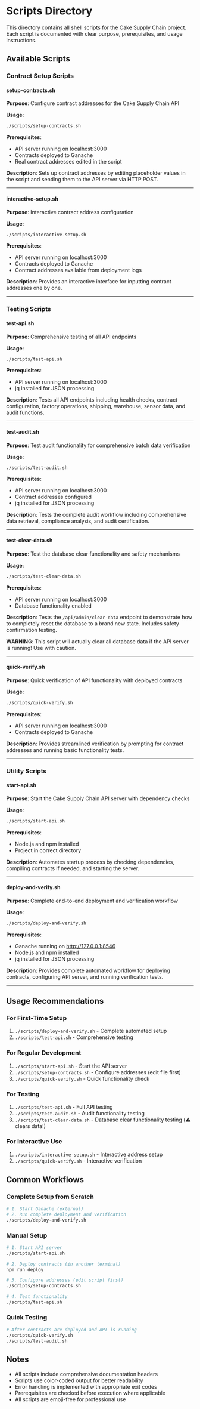 # Scripts Directory

This directory contains all shell scripts for the Cake Supply Chain project. Each script is documented with clear purpose, prerequisites, and usage instructions.

## Available Scripts

### Contract Setup Scripts

#### setup-contracts.sh
**Purpose**: Configure contract addresses for the Cake Supply Chain API

**Usage**: 
```bash
./scripts/setup-contracts.sh
```

**Prerequisites**:
- API server running on localhost:3000
- Contracts deployed to Ganache
- Real contract addresses edited in the script

**Description**: Sets up contract addresses by editing placeholder values in the script and sending them to the API server via HTTP POST.

---

#### interactive-setup.sh
**Purpose**: Interactive contract address configuration

**Usage**: 
```bash
./scripts/interactive-setup.sh
```

**Prerequisites**:
- API server running on localhost:3000
- Contracts deployed to Ganache
- Contract addresses available from deployment logs

**Description**: Provides an interactive interface for inputting contract addresses one by one.

---

### Testing Scripts

#### test-api.sh
**Purpose**: Comprehensive testing of all API endpoints

**Usage**: 
```bash
./scripts/test-api.sh
```

**Prerequisites**:
- API server running on localhost:3000
- jq installed for JSON processing

**Description**: Tests all API endpoints including health checks, contract configuration, factory operations, shipping, warehouse, sensor data, and audit functions.

---

#### test-audit.sh
**Purpose**: Test audit functionality for comprehensive batch data verification

**Usage**: 
```bash
./scripts/test-audit.sh
```

**Prerequisites**:
- API server running on localhost:3000
- Contract addresses configured
- jq installed for JSON processing

**Description**: Tests the complete audit workflow including comprehensive data retrieval, compliance analysis, and audit certification.

---

#### test-clear-data.sh
**Purpose**: Test the database clear functionality and safety mechanisms

**Usage**: 
```bash
./scripts/test-clear-data.sh
```

**Prerequisites**:
- API server running on localhost:3000
- Database functionality enabled

**Description**: Tests the `/api/admin/clear-data` endpoint to demonstrate how to completely reset the database to a brand new state. Includes safety confirmation testing.

**WARNING**: This script will actually clear all database data if the API server is running! Use with caution.

---

#### quick-verify.sh
**Purpose**: Quick verification of API functionality with deployed contracts

**Usage**: 
```bash
./scripts/quick-verify.sh
```

**Prerequisites**:
- API server running on localhost:3000
- Contracts deployed to Ganache

**Description**: Provides streamlined verification by prompting for contract addresses and running basic functionality tests.

---

### Utility Scripts

#### start-api.sh
**Purpose**: Start the Cake Supply Chain API server with dependency checks

**Usage**: 
```bash
./scripts/start-api.sh
```

**Prerequisites**:
- Node.js and npm installed
- Project in correct directory

**Description**: Automates startup process by checking dependencies, compiling contracts if needed, and starting the server.

---

#### deploy-and-verify.sh
**Purpose**: Complete end-to-end deployment and verification workflow

**Usage**: 
```bash
./scripts/deploy-and-verify.sh
```

**Prerequisites**:
- Ganache running on http://127.0.0.1:8546
- Node.js and npm installed
- jq installed for JSON processing

**Description**: Provides complete automated workflow for deploying contracts, configuring API server, and running verification tests.

---

## Usage Recommendations

### For First-Time Setup
1. `./scripts/deploy-and-verify.sh` - Complete automated setup
2. `./scripts/test-api.sh` - Comprehensive testing

### For Regular Development
1. `./scripts/start-api.sh` - Start the API server
2. `./scripts/setup-contracts.sh` - Configure addresses (edit file first)
3. `./scripts/quick-verify.sh` - Quick functionality check

### For Testing
1. `./scripts/test-api.sh` - Full API testing
2. `./scripts/test-audit.sh` - Audit functionality testing
3. `./scripts/test-clear-data.sh` - Database clear functionality testing (⚠️ clears data!)

### For Interactive Use
1. `./scripts/interactive-setup.sh` - Interactive address setup
2. `./scripts/quick-verify.sh` - Interactive verification

## Common Workflows

### Complete Setup from Scratch
```bash
# 1. Start Ganache (external)
# 2. Run complete deployment and verification
./scripts/deploy-and-verify.sh
```

### Manual Setup
```bash
# 1. Start API server
./scripts/start-api.sh

# 2. Deploy contracts (in another terminal)
npm run deploy

# 3. Configure addresses (edit script first)
./scripts/setup-contracts.sh

# 4. Test functionality
./scripts/test-api.sh
```

### Quick Testing
```bash
# After contracts are deployed and API is running
./scripts/quick-verify.sh
./scripts/test-audit.sh
```

## Notes

- All scripts include comprehensive documentation headers
- Scripts use color-coded output for better readability
- Error handling is implemented with appropriate exit codes
- Prerequisites are checked before execution where applicable
- All scripts are emoji-free for professional use
